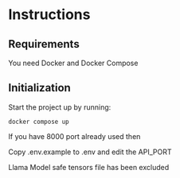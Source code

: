 # Instructions

## Requirements

You need Docker and Docker Compose

## Initialization

Start the project up by running:

```
docker compose up
```

If you have 8000 port already used then

Copy .env.example to .env and edit the API_PORT

Llama Model safe tensors file has been excluded

